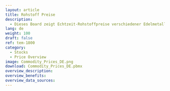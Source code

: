 ```yaml
---
layout: article
title: Rohstoff Preise
description: 
  - Dieses Board zeigt Echtzeit-Rohstoffpreise verschiedener Edelmetalle an, z.b. Gold, Silber, etc.
lang: de
weight: 100
draft: false
ref: tem-1800
category:
  - Stocks
  - Price Overview
image: Commodity_Prices_DE.png
download: Commodity_Prices_DE.pbmx
overview_description:
overview_benefits:
overview_data_sources:
---
```

